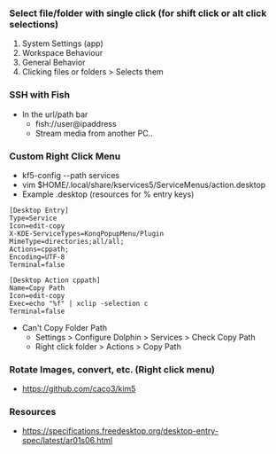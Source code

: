 ### Select file/folder with single click (for shift click or alt click selections)
1. System Settings (app)
2. Workspace Behaviour
3. General Behavior
4. Clicking files or folders > Selects them


### SSH with Fish
- In the url/path bar
    - fish://user@ipaddress
    - Stream media from another PC..

### Custom Right Click Menu
- kf5-config --path services
- vim $HOME/.local/share/kservices5/ServiceMenus/action.desktop
- Example .desktop (resources for % entry keys)
```
[Desktop Entry]
Type=Service
Icon=edit-copy
X-KDE-ServiceTypes=KonqPopupMenu/Plugin
MimeType=directories;all/all;
Actions=cppath;
Encoding=UTF-8
Terminal=false

[Desktop Action cppath]
Name=Copy Path
Icon=edit-copy
Exec=echo "%f" | xclip -selection c
Terminal=false
```
- Can't Copy Folder Path
    - Settings > Configure Dolphin > Services > Check Copy Path
    - Right click folder > Actions > Copy Path

### Rotate Images, convert, etc. (Right click menu)
- https://github.com/caco3/kim5

### Resources
- https://specifications.freedesktop.org/desktop-entry-spec/latest/ar01s06.html

